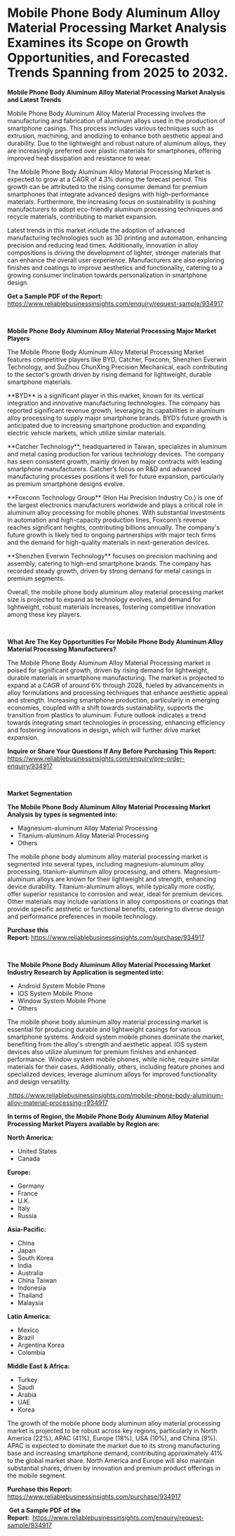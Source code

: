 <p><h1>Mobile Phone Body Aluminum Alloy Material Processing Market Analysis Examines its Scope on Growth Opportunities, and Forecasted Trends Spanning from 2025 to 2032.</h1></p><p><strong>Mobile Phone Body Aluminum Alloy Material Processing Market Analysis and Latest Trends</strong></p>
<p><p>Mobile Phone Body Aluminum Alloy Material Processing involves the manufacturing and fabrication of aluminum alloys used in the production of smartphone casings. This process includes various techniques such as extrusion, machining, and anodizing to enhance both aesthetic appeal and durability. Due to the lightweight and robust nature of aluminum alloys, they are increasingly preferred over plastic materials for smartphones, offering improved heat dissipation and resistance to wear.</p><p>The Mobile Phone Body Aluminum Alloy Material Processing Market is expected to grow at a CAGR of 4.3% during the forecast period. This growth can be attributed to the rising consumer demand for premium smartphones that integrate advanced designs with high-performance materials. Furthermore, the increasing focus on sustainability is pushing manufacturers to adopt eco-friendly aluminum processing techniques and recycle materials, contributing to market expansion.</p><p>Latest trends in this market include the adoption of advanced manufacturing technologies such as 3D printing and automation, enhancing precision and reducing lead times. Additionally, innovation in alloy compositions is driving the development of lighter, stronger materials that can enhance the overall user experience. Manufacturers are also exploring finishes and coatings to improve aesthetics and functionality, catering to a growing consumer inclination towards personalization in smartphone design.</p></p>
<p><strong>Get a Sample PDF of the Report:&nbsp;</strong> <a href="https://www.reliablebusinessinsights.com/enquiry/request-sample/934917?utm_campaign=75&utm_medium=2&utm_source=Github&utm_content=ia&utm_term=18042025&utm_id=mobile-phone-body-aluminum-alloy-material-processing">https://www.reliablebusinessinsights.com/enquiry/request-sample/934917</a></p>
<p>&nbsp;</p>
<p><strong>Mobile Phone Body Aluminum Alloy Material Processing Major Market Players</strong></p>
<p><p>The Mobile Phone Body Aluminum Alloy Material Processing Market features competitive players like BYD, Catcher, Foxconn, Shenzhen Everwin Technology, and SuZhou ChunXing Precision Mechanical, each contributing to the sector's growth driven by rising demand for lightweight, durable smartphone materials.</p><p>**BYD** is a significant player in this market, known for its vertical integration and innovative manufacturing technologies. The company has reported significant revenue growth, leveraging its capabilities in aluminum alloy processing to supply major smartphone brands. BYD’s future growth is anticipated due to increasing smartphone production and expanding electric vehicle markets, which utilize similar materials.</p><p>**Catcher Technology**, headquartered in Taiwan, specializes in aluminum and metal casing production for various technology devices. The company has seen consistent growth, mainly driven by major contracts with leading smartphone manufacturers. Catcher’s focus on R&D and advanced manufacturing processes positions it well for future expansion, particularly as premium smartphone designs evolve.</p><p>**Foxconn Technology Group** (Hon Hai Precision Industry Co.) is one of the largest electronics manufacturers worldwide and plays a critical role in aluminum alloy processing for mobile phones. With substantial investments in automation and high-capacity production lines, Foxconn’s revenue reaches significant heights, contributing billions annually. The company's future growth is likely tied to ongoing partnerships with major tech firms and the demand for high-quality materials in next-generation devices.</p><p>**Shenzhen Everwin Technology** focuses on precision machining and assembly, catering to high-end smartphone brands. The company has recorded steady growth, driven by strong demand for metal casings in premium segments.</p><p>Overall, the mobile phone body aluminum alloy material processing market size is projected to expand as technology evolves, and demand for lightweight, robust materials increases, fostering competitive innovation among these key players.</p></p>
<p>&nbsp;</p>
<p><strong>What Are The Key Opportunities For Mobile Phone Body Aluminum Alloy Material Processing Manufacturers?</strong></p>
<p><p>The Mobile Phone Body Aluminum Alloy Material Processing market is poised for significant growth, driven by rising demand for lightweight, durable materials in smartphone manufacturing. The market is projected to expand at a CAGR of around 6% through 2028, fueled by advancements in alloy formulations and processing techniques that enhance aesthetic appeal and strength. Increasing smartphone production, particularly in emerging economies, coupled with a shift towards sustainability, supports the transition from plastics to aluminum. Future outlook indicates a trend towards integrating smart technologies in processing, enhancing efficiency and fostering innovations in design, which will further drive market expansion.</p></p>
<p><strong>Inquire or Share Your Questions If Any Before Purchasing This Report:</strong> <a href="https://www.reliablebusinessinsights.com/enquiry/pre-order-enquiry/934917?utm_campaign=75&utm_medium=2&utm_source=Github&utm_content=ia&utm_term=18042025&utm_id=mobile-phone-body-aluminum-alloy-material-processing">https://www.reliablebusinessinsights.com/enquiry/pre-order-enquiry/934917</a></p>
<p>&nbsp;</p>
<p><strong>Market Segmentation</strong></p>
<p><strong>The Mobile Phone Body Aluminum Alloy Material Processing Market Analysis by types is segmented into:</strong></p>
<p><ul><li>Magnesium-aluminum Alloy Material Processing</li><li>Titanium-aluminum Alloy Material Processing</li><li>Others</li></ul></p>
<p><p>The mobile phone body aluminum alloy material processing market is segmented into several types, including magnesium-aluminum alloy processing, titanium-aluminum alloy processing, and others. Magnesium-aluminum alloys are known for their lightweight and strength, enhancing device durability. Titanium-aluminum alloys, while typically more costly, offer superior resistance to corrosion and wear, ideal for premium devices. Other materials may include variations in alloy compositions or coatings that provide specific aesthetic or functional benefits, catering to diverse design and performance preferences in mobile technology.</p></p>
<p><strong>Purchase this Report:&nbsp;</strong><a href="https://www.reliablebusinessinsights.com/purchase/934917?utm_campaign=75&utm_medium=2&utm_source=Github&utm_content=ia&utm_term=18042025&utm_id=mobile-phone-body-aluminum-alloy-material-processing">https://www.reliablebusinessinsights.com/purchase/934917</a></p>
<p>&nbsp;</p>
<p><strong>The Mobile Phone Body Aluminum Alloy Material Processing Market Industry Research by Application is segmented into:</strong></p>
<p><ul><li>Android System Mobile Phone</li><li>IOS System Mobile Phone</li><li>Window System Mobile Phone</li><li>Others</li></ul></p>
<p><p>The mobile phone body aluminum alloy material processing market is essential for producing durable and lightweight casings for various smartphone systems. Android system mobile phones dominate the market, benefiting from the alloy's strength and aesthetic appeal. IOS system devices also utilize aluminum for premium finishes and enhanced performance. Window system mobile phones, while niche, require similar materials for their cases. Additionally, others, including feature phones and specialized devices, leverage aluminum alloys for improved functionality and design versatility.</p></p>
<p><a href="https://www.reliablebusinessinsights.com/mobile-phone-body-aluminum-alloy-material-processing-r934917?utm_campaign=75&utm_medium=2&utm_source=Github&utm_content=ia&utm_term=18042025&utm_id=mobile-phone-body-aluminum-alloy-material-processing">&nbsp;https://www.reliablebusinessinsights.com/mobile-phone-body-aluminum-alloy-material-processing-r934917</a></p>
<p><strong>In terms of Region, the Mobile Phone Body Aluminum Alloy Material Processing Market Players available by Region are:</strong></p>
<p>
    <p> <strong> North America: </strong>
        <ul>
            <li>United States</li>
            <li>Canada</li>
        </ul>
        </p> 
    <p> <strong> Europe: </strong>
        <ul>
            <li>Germany</li>
            <li>France</li>
            <li>U.K.</li>
            <li>Italy</li>
            <li>Russia</li>
        </ul>
        </p> 
    <p> <strong> Asia-Pacific: </strong>
        <ul>
            <li>China</li>
            <li>Japan</li>
            <li>South Korea</li>
            <li>India</li>
            <li>Australia</li>
            <li>China Taiwan</li>
            <li>Indonesia</li>
            <li>Thailand</li>
            <li>Malaysia</li>
        </ul>
        </p> 
    <p> <strong> Latin America: </strong>
        <ul>
            <li>Mexico</li>
            <li>Brazil</li>
            <li>Argentina Korea</li>
            <li>Colombia</li>
        </ul>
        </p> 
    <p> <strong> Middle East & Africa: </strong>
        <ul>
            <li>Turkey</li>
            <li>Saudi</li>
            <li>Arabia</li>
            <li>UAE</li>
            <li>Korea</li>
        </ul>
    </p>
    </p>
<p><p>The growth of the mobile phone body aluminum alloy material processing market is projected to be robust across key regions, particularly in North America (22%), APAC (41%), Europe (18%), USA (10%), and China (9%). APAC is expected to dominate the market due to its strong manufacturing base and increasing smartphone demand, contributing approximately 41% to the global market share. North America and Europe will also maintain substantial shares, driven by innovation and premium product offerings in the mobile segment.</p></p>
<p><strong>Purchase this Report: </strong><a href="https://www.reliablebusinessinsights.com/purchase/934917?utm_campaign=75&utm_medium=2&utm_source=Github&utm_content=ia&utm_term=18042025&utm_id=mobile-phone-body-aluminum-alloy-material-processing">https://www.reliablebusinessinsights.com/purchase/934917</a></p>
<p>&nbsp;<strong>Get a Sample PDF of the Report:&nbsp;&nbsp;</strong><a href="https://www.reliablebusinessinsights.com/enquiry/request-sample/934917?utm_campaign=75&utm_medium=2&utm_source=Github&utm_content=ia&utm_term=18042025&utm_id=mobile-phone-body-aluminum-alloy-material-processing">https://www.reliablebusinessinsights.com/enquiry/request-sample/934917</a></p>
<p><strong></strong></p>
<p><p></p><p></p><p></p></p>